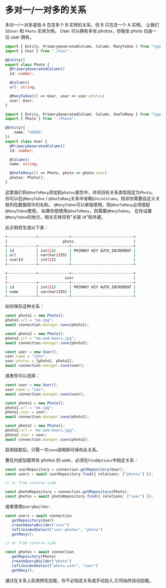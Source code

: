 # 多对一/一对多的关系

多对一/一对多是指 A 包含多个 B 实例的关系，但 B 只包含一个 A 实例。
让我们以`User` 和 `Photo` 实体为例。
User 可以拥有多张 photos，但每张 photo 仅由一位 user 拥有。

```typescript
import { Entity, PrimaryGeneratedColumn, Column, ManyToOne } from "typeorm";
import { User } from "./User";

@Entity()
export class Photo {
  @PrimaryGeneratedColumn()
  id: number;

  @Column()
  url: string;

  @ManyToOne(() => User, user => user.photos)
  user: User;
}
```

```typescript
import { Entity, PrimaryGeneratedColumn, Column, OneToMany } from "typeorm";
import { Photo } from "./Photo";

@Entity({
    name: "USERS"
})
export class User {
  @PrimaryGeneratedColumn()
  id: number;

  @Column()
  name: string;

  @OneToMany(() => Photo, photo => photo.user)
  photos: Photo[];
}
```

这里我们将`@OneToMany`添加到`photos`属性中，并将目标关系类型指定为`Photo`。
你可以在`@ManyToOne` / `@OneToMany`关系中省略`@JoinColumn`，除非你需要自定义关联列在数据库中的名称。
`@ManyToOne`可以单独使用，但`@OneToMany`必须搭配`@ManyToOne`使用。
如果你想使用`@OneToMany`，则需要`@ManyToOne`。
在你设置`@ManyToOne`的地方，相关实体将有"关联 id"和外键。

此示例将生成以下表：

```bash
+-------------+--------------+----------------------------+
|                         photo                           |
+-------------+--------------+----------------------------+
| id          | int(11)      | PRIMARY KEY AUTO_INCREMENT |
| url         | varchar(255) |                            |
| userId      | int(11)      |                            |
+-------------+--------------+----------------------------+

+-------------+--------------+----------------------------+
|                          user                           |
+-------------+--------------+----------------------------+
| id          | int(11)      | PRIMARY KEY AUTO_INCREMENT |
| name        | varchar(255) |                            |
+-------------+--------------+----------------------------+
```

如何保存这种关系：

```typescript
const photo1 = new Photo();
photo1.url = "me.jpg";
await connection.manager.save(photo1);

const photo2 = new Photo();
photo2.url = "me-and-bears.jpg";
await connection.manager.save(photo2);

const user = new User();
user.name = "John";
user.photos = [photo1, photo2];
await connection.manager.save(user);
```

或者你可以选择：

```typescript
const user = new User();
user.name = "Leo";
await connection.manager.save(user);

const photo1 = new Photo();
photo1.url = "me.jpg";
photo1.user = user;
await connection.manager.save(photo1);

const photo2 = new Photo();
photo2.url = "me-and-bears.jpg";
photo2.user = user;
await connection.manager.save(photo2);
```

启用级联后，只需一次`save`调用即可保存此关系。

要在内部加载带有 photos 的 user，必须在`FindOptions`中指定关系：

```typescript
const userRepository = connection.getRepository(User);
const users = await userRepository.find({ relations: ["photos"] });

// or from inverse side

const photoRepository = connection.getRepository(Photo);
const photos = await photoRepository.find({ relations: ["user"] });
```

或者使用`QueryBuilder`:

```typescript
const users = await connection
  .getRepository(User)
  .createQueryBuilder("user")
  .leftJoinAndSelect("user.photos", "photo")
  .getMany();

// or from inverse side

const photos = await connection
  .getRepository(Photo)
  .createQueryBuilder("photo")
  .leftJoinAndSelect("photo.user", "user")
  .getMany();
```

通过在关系上启用预先加载，你不必指定关系或手动加入,它将始终自动加载。
